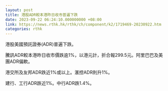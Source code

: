 ```yaml
---
layout: post
title: 港股ADR較本港昨日收市普遍下跌
date: 2023-09-22 06:24:10.000000000 +08:00
link: https://news.rthk.hk/rthk/ch/component/k2/1719469-20230922.htm
categories: rthk
---
```


港股美國預託證券(ADR)普遍下跌。

騰訊ADR較本港昨日收市價跌逾1%，以港元計，折合報299.5元。阿里巴巴及美團ADR偏軟。

港交所及友邦ADR跌近1%或以上。滙控ADR則升1%。

建行、工行ADR跌近1%。中行ADR跌1.4%。
